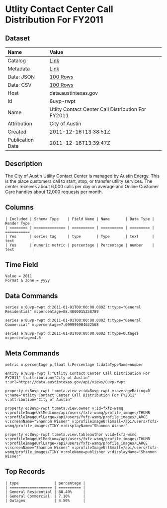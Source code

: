 # Utlity Contact Center Call Distribution For FY2011

## Dataset

| Name | Value |
| :--- | :---- |
| Catalog | [Link](https://catalog.data.gov/dataset/utlity-contact-center-call-distribution-for-fy2011) |
| Metadata | [Link](https://data.austintexas.gov/api/views/8uvp-rwpt) |
| Data: JSON | [100 Rows](https://data.austintexas.gov/api/views/8uvp-rwpt/rows.json?max_rows=100) |
| Data: CSV | [100 Rows](https://data.austintexas.gov/api/views/8uvp-rwpt/rows.csv?max_rows=100) |
| Host | data.austintexas.gov |
| Id | 8uvp-rwpt |
| Name | Utlity Contact Center Call Distribution For FY2011 |
| Attribution | City of Austin |
| Created | 2011-12-16T13:38:51Z |
| Publication Date | 2011-12-16T13:39:47Z |

## Description

The City of Austin Utility Contact Center is managed by Austin Energy. This is the place customers call to start, stop, or transfer utility services. The center receives about 6,000 calls per day on average and Online Customer Care handles about 12,000 requests per month.

## Columns

```ls
| Included | Schema Type    | Field Name | Name       | Data Type | Render Type |
| ======== | ============== | ========== | ========== | ========= | =========== |
| Yes      | series tag     | type       | Type       | text      | text        |
| Yes      | numeric metric | percentage | Percentage | number    | text        |
```

## Time Field

```ls
Value = 2011
Format & Zone = yyyy
```

## Data Commands

```ls
series e:8uvp-rwpt d:2011-01-01T00:00:00.000Z t:type="General Residential" m:percentage=88.4000015258789

series e:8uvp-rwpt d:2011-01-01T00:00:00.000Z t:type="General Commercial" m:percentage=7.099999904632568

series e:8uvp-rwpt d:2011-01-01T00:00:00.000Z t:type=Outages m:percentage=4.5
```

## Meta Commands

```ls
metric m:percentage p:float l:Percentage t:dataTypeName=number

entity e:8uvp-rwpt l:"Utlity Contact Center Call Distribution For FY2011" t:attribution="City of Austin" t:url=https://data.austintexas.gov/api/views/8uvp-rwpt

property e:8uvp-rwpt t:meta.view v:id=8uvp-rwpt v:averageRating=0 v:name="Utlity Contact Center Call Distribution For FY2011" v:attribution="City of Austin"

property e:8uvp-rwpt t:meta.view.owner v:id=fxfz-wsmq v:profileImageUrlMedium=/api/users/fxfz-wsmq/profile_images/THUMB v:profileImageUrlLarge=/api/users/fxfz-wsmq/profile_images/LARGE v:screenName="Shannon Wisner" v:profileImageUrlSmall=/api/users/fxfz-wsmq/profile_images/TINY v:displayName="Shannon Wisner"

property e:8uvp-rwpt t:meta.view.tableauthor v:id=fxfz-wsmq v:profileImageUrlMedium=/api/users/fxfz-wsmq/profile_images/THUMB v:profileImageUrlLarge=/api/users/fxfz-wsmq/profile_images/LARGE v:screenName="Shannon Wisner" v:profileImageUrlSmall=/api/users/fxfz-wsmq/profile_images/TINY v:roleName=publisher v:displayName="Shannon Wisner"
```

## Top Records

```ls
| type                | percentage | 
| =================== | ========== | 
| General Residential | 88.40%     | 
| General Commercial  | 7.10%      | 
| Outages             | 4.50%      | 
```
